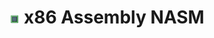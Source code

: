 ---
title: "<img src='assets/icons/cpu.png' alt='CPU Icon' height='16' width='16' style='vertical-align:middle'> x86 Assembly NASM"
permalink: /x86_assembly_nasm/
layout: default
nav_order: 6
---